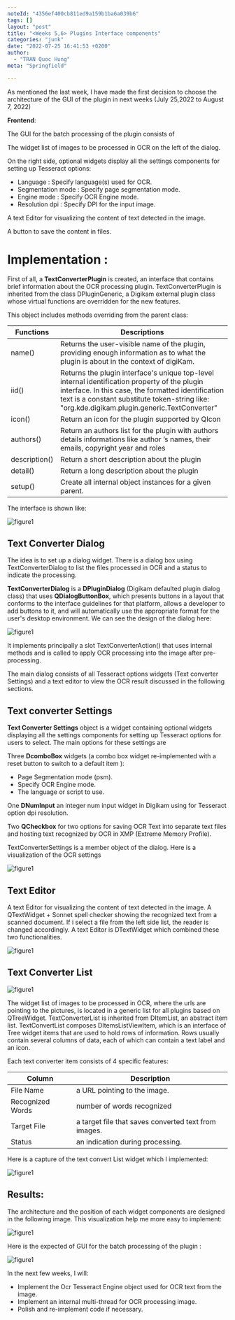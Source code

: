 ```yaml
---
noteId: "4356ef400cb811ed9a159b1ba6a039b6"
tags: []
layout: "post"
title: "<Weeks 5,6> Plugins Interface components"
categories: "junk"
date: "2022-07-25 16:41:53 +0200"
author:
  - "TRAN Quoc Hung"
meta: "Springfield"

---
```


As mentioned the last week, I have made the first decision to choose the architecture of the GUI of the plugin in next weeks 
(July 25,2022 to August 7, 2022)


**Frontend**:

The GUI for the batch processing of the plugin consists of 

The widget list of images to be processed in OCR on the left of the dialog.

On the right side, optional widgets display all the settings components for setting up Tesseract options: 

- Language                 : Specify language(s) used for OCR. 
- Segmentation mode : Specify page segmentation mode.
- Engine mode            : Specify OCR Engine mode.
- Resolution dpi           : Specify DPI for the input image.

A text Editor for visualizing the content of text detected in the image. 

A button to save the content in files. 

# **Implementation :** 


First of all, a **TextConverterPlugin** is created, an interface that contains brief information about the OCR processing plugin. TextConverterPlugin is inherited from the class DPluginGeneric, a Digikam external plugin class whose virtual functions are overridden for the new features.


This object includes methods overriding from the parent class:   


| Functions        | Descriptions                                                                                                                 |
| ------------- | ---------------------------------------------------------------------------------------------------------------------------------------------------------------------------------------------------------------------------------------------------- |
| name()        | Returns the user-visible name of the plugin, providing enough information as to what the plugin is about in the context of digiKam.                                                                                                                  |
| iid()         | Returns the plugin interface's unique top-level internal identification property of the plugin interface. In this case, the formatted identification text is a constant substitute token-string like: "org.kde.digikam.plugin.generic.TextConverter" |
| icon()        | Return an icon for the plugin supported by QIcon                                                                                                                                                                                                     |
| authors()     | Return an authors list for the plugin with authors details informations like author ’s names, their emails, copyright year and roles                                                                                                                 |
| description() | Return a short description about the plugin                                                                                                                                                                                                          |
| detail()      | Return a long description about the plugin                                                                                                                                                                                                           |
| setup()       | Create all internal object instances for a given parent.                                                                                                                                                                                             |


The interface is shown like: 

![figure1](https://github.com/quochungtran/quochungtran.github.io/blob/master/image_blog/week5-6/about.png?raw=true)


## **Text Converter Dialog**

The idea is to set up a dialog widget. There is a dialog box using TextConverterDialog to list the files processed in OCR and a status to indicate the processing.

**TextConverterDialog** is a **DPluginDialog** (Digikam defaulted plugin dialog class) that uses **QDialogButtonBox**, which presents buttons in a layout that conforms to the interface guidelines for that platform, allows a developer to add buttons to it, and will automatically use the appropriate format for the user's desktop environment. We can see the design of the dialog here:

![figure1](https://github.com/quochungtran/quochungtran.github.io/blob/master/image_blog/week5-6/dialog_UML.png?raw=true)


It implements principally a slot TextConverterAction() that uses internal methods and is called to apply OCR processing into the image after pre-processing.
 
The main dialog consists of all Tesseract options widgets (Text converter Settings) and a text editor to view the OCR result discussed in the following sections.


## **Text converter Settings** 


**Text Converter Settings** object is a widget containing optional widgets displaying all the settings components for setting up Tesseract options for users to select. The main options for these settings are 

Three **DcomboBox** widgets (a combo box widget re-implemented with a reset button to switch to a default item ):

+ Page Segmentation mode (psm).
+ Specify OCR Engine mode.
+ The language or script to use.

One **DNumInput**  an integer num input widget in Digikam using for Tesseract option dpi resolution.

Two **QCheckbox** for two options for saving OCR Text into separate text files and hosting text recognized by OCR in XMP (Extreme Memory Profile).

TextConverterSettings is a member object of the dialog. Here is a visualization of the OCR settings  


![figure1](https://github.com/quochungtran/quochungtran.github.io/blob/master/image_blog/week5-6/ocr_settings.png?raw=true)


## **Text Editor** 

A text Editor for visualizing the content of text detected in the image. A QTextWidget + Sonnet spell checker showing the recognized text from a scanned document. If i select a file from the left side list, the reader is changed accordingly.  A text Editor is DTextWidget which combined these two functionalities. 




![figure1](https://github.com/quochungtran/quochungtran.github.io/blob/master/image_blog/week5-6/text_edit.png?raw=true)


## **Text Converter List** 

![figure1](https://github.com/quochungtran/quochungtran.github.io/blob/master/image_blog/week5-6/ocrList_UML.png?raw=true)


The widget list of images to be processed in OCR, where the urls are pointing to the pictures, is located in a generic list for all plugins based on QTreeWidget. TextConverterList is inherited from DItemList, an abstract item list. TextConvertList composes DItemsListViewItem, which is an interface of Tree widget items that are used to hold rows of information. Rows usually contain several columns of data, each of which can contain a text label and an icon.

Each text converter item consists of 4 specific features: 


| Column           | Description                                          |
| ---------------- | ---------------------------------------------------- |
| File Name        | a URL pointing to the image.                         |
| Recognized Words | number of words recognized                           |
| Target File      | a target file that saves converted text from images. |
| Status           | an indication during processing.                     |



Here is a capture of the text convert List widget which I implemented:


![figure1](https://github.com/quochungtran/quochungtran.github.io/blob/master/image_blog/week5-6/list.png?raw=true)

## **Results:** 


The architecture and the position of each widget components are designed in the following image. This visualization help me more easy to implement:  


![figure1](https://github.com/quochungtran/quochungtran.github.io/blob/master/image_blog/week5-6/layoutplugin.png?raw=true)


Here is the expected of GUI for the batch processing of the plugin :

![figure1](https://github.com/quochungtran/quochungtran.github.io/blob/master/image_blog/week5-6/widget.png?raw=true)

In the next few weeks, I will:

- Implement the Ocr Tesseract Engine object used for OCR text from the image.
- Implement an internal multi-thread for OCR processing image.
- Polish and re-implement code if necessary.


